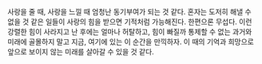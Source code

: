 사랑을 줄 때, 사랑을 느낄 때 엄청난 동기부여가 되는 것 같다.
혼자는 도저히 해낼 수 없을 것 같은 일들이 사랑의 힘을 받으면 기적처럼 가능해진다.
한편으론 무섭다. 이런 강렬한 힘이 사라지고 난 후에는 얼마나 허탈하고, 힘이 빠질까
통제할 수 없는 과거와 미래에 골몰하지 말고 지금, 여기에 있는 이 순간을 만끽하자.
이 때의 기억과 희망으로 앞으로 보이지 않는 미래를 살아갈 수 있을 것 같다.